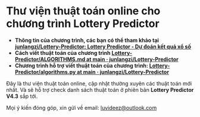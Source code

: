 # Thư viện thuật toán online cho chương trình Lottery Predictor

* **Thông tin của chương trình, các bạn có thể tham khảo tại [junlangzi/Lottery-Predictor: Lottery Predictor - Dự đoán kết quả xổ số](https://github.com/junlangzi/Lottery-Predictor)**
* **Cách viết thuật toán của chương trình [Lottery-Predictor/ALGORITHMS.md at main · junlangzi/Lottery-Predictor](https://github.com/junlangzi/Lottery-Predictor/blob/main/ALGORITHMS.md)**
* **Chương trình hỗ trợ viết thuật toán của chương trình: [Lottery-Predictor/algorithms.py at main · junlangzi/Lottery-Predictor](https://github.com/junlangzi/Lottery-Predictor/blob/main/algorithms.py)**


Đây là thư viện thuật toán online, cập nhật thường xuyên các thuật toán mới nhất. Và sẽ hỗ trợ check danh sách thuật toán ở phiên bản **Lottery Predictor V4.3** sắp tới.

Mọi ý kiến đóng góp, xin gửi về email: luvideez@outlook.com
